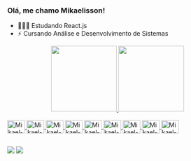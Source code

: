 ### Olá, me chamo Mikaelisson!


- 👨🏻‍💻 Estudando React.js 
- ⚡ Cursando Análise e Desenvolvimento de Sistemas

<div align="center">
  <a href="https://github.com/Mikaelisson">
  <img height="150em" src="https://github-readme-stats.vercel.app/api?username=Mikaelisson&show_icons=true&theme=dark&include_all_commits=true&count_private=true"/>
  <img height="150em" src="https://github-readme-stats.vercel.app/api/top-langs/?username=Mikaelisson&layout=compact&langs_count=7&theme=dark"/>
</div>
  
<div style="display: inline_block"><br>
  <img align="center" alt="Mikael-HTML" height="30" width="40" src="https://cdn.jsdelivr.net/gh/devicons/devicon/icons/html5/html5-plain-wordmark.svg">
  <img align="center" alt="Mikael-CSS" height="30" width="40" src="https://cdn.jsdelivr.net/gh/devicons/devicon/icons/css3/css3-plain-wordmark.svg">
  <img align="center" alt="Mikael-CSS" height="30" width="40" src="https://cdn.jsdelivr.net/gh/devicons/devicon/icons/javascript/javascript-plain.svg">          
  <img align="center" alt="Mikael-CSS" height="30" width="40" src="https://cdn.jsdelivr.net/gh/devicons/devicon/icons/react/react-original-wordmark.svg">            
  <img align="center" alt="Mikael-CSS" height="30" width="40" src="https://cdn.jsdelivr.net/gh/devicons/devicon/icons/bootstrap/bootstrap-original-wordmark.svg">
  <img align="center" alt="Mikael-CSS" height="30" width="40" src="https://cdn.jsdelivr.net/gh/devicons/devicon/icons/nodejs/nodejs-plain.svg">          
  <img align="center" alt="Mikael-CSS" height="30" width="40" src="https://cdn.jsdelivr.net/gh/devicons/devicon/icons/express/express-original.svg">                   
  <img align="center" alt="Mikael-CSS" height="30" width="40" src="https://cdn.jsdelivr.net/gh/devicons/devicon/icons/mongodb/mongodb-plain-wordmark.svg">          
  <img align="center" alt="Mikael-CSS" height="30" width="40" src="https://cdn.jsdelivr.net/gh/devicons/devicon/icons/firebase/firebase-plain-wordmark.svg">             
</div>
  
  ##
  
<div> 
  <a href = "mailto:mikaelissongesuino@gmail.com"><img src="https://img.shields.io/badge/Gmail-D14836?style=for-the-badge&logo=gmail&logoColor=white" target="_blank"></a>
  <a href="https://www.linkedin.com/in/mikaelisson/" target="_blank"><img src="https://img.shields.io/badge/-LinkedIn-%230077B5?style=for-the-badge&logo=linkedin&logoColor=white" target="_blank"></a> 
</div>
